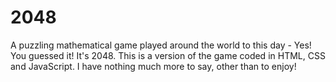 # 2048
A puzzling mathematical game played around the world to this day - Yes! You guessed it! It's 2048. This is a version of the game coded in HTML, CSS and JavaScript. I have nothing much more to say, other than to enjoy!
